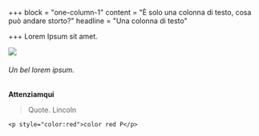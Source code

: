 +++
block = "one-column-1"
content = "È solo una colonna di testo, cosa può andare storto?"
headline = "Una colonna di testo"

+++
Lorem Ipsum sit amet.

![](/uploads/2018/06/21/img1.jpg)

###### Un bel lorem ipsum.

**Attenziamqui**

> Quote. Lincoln

    <p style="color:red">color red P</p>